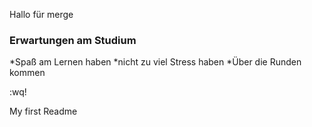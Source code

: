 Hallo für merge
### Erwartungen am Studium
*Spaß am Lernen haben
*nicht zu viel Stress haben
*Über die Runden kommen

:wq!


My first Readme
